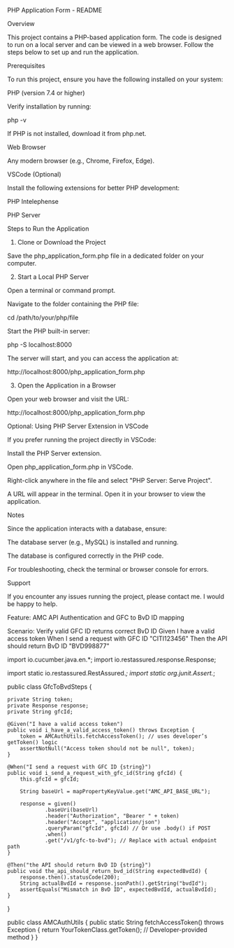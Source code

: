 PHP Application Form - README

Overview

This project contains a PHP-based application form. The code is designed to run on a local server and can be viewed in a web browser. Follow the steps below to set up and run the application.

Prerequisites

To run this project, ensure you have the following installed on your system:

PHP (version 7.4 or higher)

Verify installation by running:

php -v

If PHP is not installed, download it from php.net.

Web Browser

Any modern browser (e.g., Chrome, Firefox, Edge).

VSCode (Optional)

Install the following extensions for better PHP development:

PHP Intelephense

PHP Server

Steps to Run the Application

1. Clone or Download the Project

Save the php_application_form.php file in a dedicated folder on your computer.

2. Start a Local PHP Server

Open a terminal or command prompt.

Navigate to the folder containing the PHP file:

cd /path/to/your/php/file

Start the PHP built-in server:

php -S localhost:8000

The server will start, and you can access the application at:

http://localhost:8000/php_application_form.php

3. Open the Application in a Browser

Open your web browser and visit the URL:

http://localhost:8000/php_application_form.php

Optional: Using PHP Server Extension in VSCode

If you prefer running the project directly in VSCode:

Install the PHP Server extension.

Open php_application_form.php in VSCode.

Right-click anywhere in the file and select "PHP Server: Serve Project".

A URL will appear in the terminal. Open it in your browser to view the application.

Notes

Since the application interacts with a database, ensure:

The database server (e.g., MySQL) is installed and running.

The database is configured correctly in the PHP code.

For troubleshooting, check the terminal or browser console for errors.

Support

If you encounter any issues running the project, please contact me. I would be happy to help.




















Feature: AMC API Authentication and GFC to BvD ID mapping
 
  Scenario: Verify valid GFC ID returns correct BvD ID
    Given I have a valid access token
    When I send a request with GFC ID "CITI123456"
    Then the API should return BvD ID "BVD998877"
 
import io.cucumber.java.en.*;
import io.restassured.response.Response;
 
import static io.restassured.RestAssured.*;
import static org.junit.Assert.*;
 
public class GfcToBvdSteps {
 
    private String token;
    private Response response;
    private String gfcId;
 
    @Given("I have a valid access token")
    public void i_have_a_valid_access_token() throws Exception {
        token = AMCAuthUtils.fetchAccessToken(); // uses developer’s getToken() logic
        assertNotNull("Access token should not be null", token);
    }
 
    @When("I send a request with GFC ID {string}")
    public void i_send_a_request_with_gfc_id(String gfcId) {
        this.gfcId = gfcId;
 
        String baseUrl = mapPropertyKeyValue.get("AMC_API_BASE_URL");
 
        response = given()
                .baseUri(baseUrl)
                .header("Authorization", "Bearer " + token)
                .header("Accept", "application/json")
                .queryParam("gfcId", gfcId) // Or use .body() if POST
                .when()
                .get("/v1/gfc-to-bvd"); // Replace with actual endpoint path
    }
 
    @Then("the API should return BvD ID {string}")
    public void the_api_should_return_bvd_id(String expectedBvdId) {
        response.then().statusCode(200);
        String actualBvdId = response.jsonPath().getString("bvdId");
        assertEquals("Mismatch in BvD ID", expectedBvdId, actualBvdId);
    }
}
 
public class AMCAuthUtils {
    public static String fetchAccessToken() throws Exception {
        return YourTokenClass.getToken(); // Developer-provided method
    }
}
 
